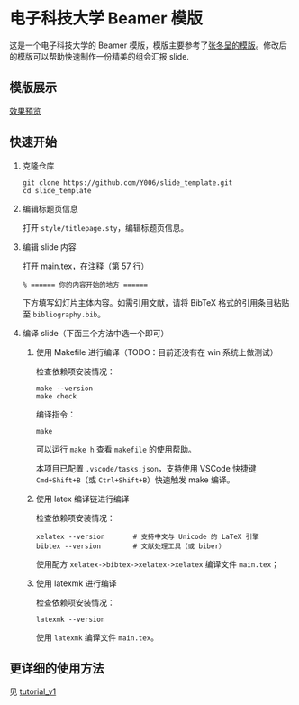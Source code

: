# 电子科技大学 Beamer 模版

这是一个电子科技大学的 Beamer 模版，模版主要参考了[张冬呈的模版](https://www.overleaf.com/latex/templates/uestc-beamer-theme/ybqzdsgvrfdq)。修改后的模版可以帮助快速制作一份精美的组会汇报 slide.

## 模版展示

<!-- ![效果预览](https://drive.google.com/file/d/1Wdcnd10IIznqj6fpoy0PB7HkBTvmU6Dh/preview) -->
[效果预览](https://y006.github.io/slide_template/main.pdf)

## 快速开始

1. 克隆仓库

   ```shell
   git clone https://github.com/Y006/slide_template.git
   cd slide_template
   ```

2. 编辑标题页信息

   打开 `style/titlepage.sty`，编辑标题页信息。

3. 编辑 slide 内容

   打开 main.tex，在注释（第 57 行）

   ```
   % ====== 你的内容开始的地方 ======
   ```

   下方填写幻灯片主体内容。如需引用文献，请将 BibTeX 格式的引用条目粘贴至 `bibliography.bib`。

4. 编译 slide（下面三个方法中选一个即可）

    1. 使用 Makefile 进行编译（TODO：目前还没有在 win 系统上做测试）

       检查依赖项安装情况：

       ```shell
       make --version
       make check
       ```

       编译指令：

       ```shell
       make
       ```

       可以运行 `make h` 查看 `makefile` 的使用帮助。
       
       本项目已配置 `.vscode/tasks.json`，支持使用 VSCode 快捷键 `Cmd+Shift+B`（或 `Ctrl+Shift+B`）快速触发 make 编译。

    2. 使用 latex 编译链进行编译

       检查依赖项安装情况：

       ```shell
       xelatex --version       # 支持中文与 Unicode 的 LaTeX 引擎
       bibtex --version        # 文献处理工具（或 biber）
       ```

       使用配方 `xelatex->bibtex->xelatex->xelatex` 编译文件 `main.tex`；

    3. 使用 latexmk 进行编译

       检查依赖项安装情况：

       ```shell
       latexmk --version
       ```

       使用 `latexmk` 编译文件 `main.tex`。

## 更详细的使用方法

见 [tutorial_v1](tutorial_v1.md)